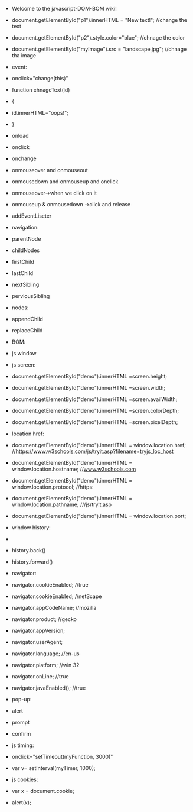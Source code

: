 * Welcome to the javascript-DOM-BOM wiki!

* document.getElementById("p1").innerHTML = "New text!"; //change the text
* document.getElementById("p2").style.color="blue"; //chnage the color 
* document.getElementById("myImage").src = "landscape.jpg"; //chnage tha image

* event:
* onclick="change(this)"

* function chnageText(id)
* {
* id.innerHTML="oops!";
* }


* onload
* onclick
* onchange
* onmouseover and onmouseout
* onmousedown and onmouseup and onclick

* onmouseover->when we click on it
* onmouseup & onmousedown ->click and release

* addEventLiseter

* navigation:

* parentNode
* childNodes
* firstChild
* lastChild
* nextSibling
* perviousSibling

* nodes:

* appendChild
* replaceChild

* BOM:
* js window

* js screen:
* document.getElementById("demo").innerHTML =screen.height;
* document.getElementById("demo").innerHTML =screen.width;
* document.getElementById("demo").innerHTML =screen.availWidth;
* document.getElementById("demo").innerHTML =screen.colorDepth;
* document.getElementById("demo").innerHTML =screen.pixelDepth;

* location href:
* document.getElementById("demo").innerHTML = window.location.href;  //https://www.w3schools.com/js/tryit.asp?filename=tryjs_loc_host
* document.getElementById("demo").innerHTML = window.location.hostname;  //www.w3schools.com
* document.getElementById("demo").innerHTML = window.location.protocol; //https:
* document.getElementById("demo").innerHTML = window.location.pathname; ///js/tryit.asp
* document.getElementById("demo").innerHTML = window.location.port;

* window history:
*  
* history.back()
* history.forward()

* navigator:

* navigator.cookieEnabled;  //true
* navigator.cookieEnabled; //netScape
* navigator.appCodeName; //mozilla
* navigator.product;  //gecko
* navigator.appVersion;
* navigator.userAgent;
* navigator.language; //en-us
* navigator.platform; //win 32
* navigator.onLine; //true
* navigator.javaEnabled(); //true

* pop-up:

* alert
* prompt
* confirm

* js timing:

* onclick="setTimeout(myFunction, 3000)"
* var v= setInterval(myTimer, 1000);


* js cookies:

* var x = document.cookie;
* alert(x);








